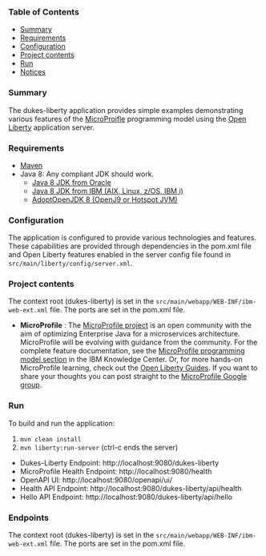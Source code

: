 
### Table of Contents
* [Summary](#summary)
* [Requirements](#requirements)
* [Configuration](#configuration)
* [Project contents](#project-contents)
* [Run](#run)
* [Notices](#notices)

### Summary

The dukes-liberty application provides simple examples demonstrating various features of the [MicroProifle](https://microprofile.io) programming model using the [Open Liberty](https://openliberty.io) application server.

### Requirements
* [Maven](https://maven.apache.org/install.html)
* Java 8: Any compliant JDK should work.
  * [Java 8 JDK from Oracle](http://www.oracle.com/technetwork/java/javase/downloads/index.html)
  * [Java 8 JDK from IBM (AIX, Linux, z/OS, IBM i)](http://www.ibm.com/developerworks/java/jdk/)
  * [AdoptOpenJDK 8 (OpenJ9 or Hotspot JVM)](https://adoptopenjdk.net/index.html)

### Configuration
The application is configured to provide various technologies and features. These capabilities are provided through dependencies in the pom.xml file and Open Liberty features enabled in the server config file found in `src/main/liberty/config/server.xml`.

### Project contents
The context root (dukes-liberty) is set in the `src/main/webapp/WEB-INF/ibm-web-ext.xml` file. The ports are set in the pom.xml file.

* **MicroProfile** : The [MicroProfile project](http://microprofile.io/) is an open community with the aim of optimizing Enterprise Java for a microservices architecture.  MicroProfile will be evolving with guidance from the community. For the complete feature documentation, see the [MicroProfile programming model section](https://www.ibm.com/support/knowledgecenter/SSEQTP_liberty/com.ibm.websphere.wlp.doc/ae/rwlp_microprofile.html) in the IBM Knowledge Center. Or, for more hands-on MicroProfile learning, check out the [Open Liberty Guides](https://openliberty.io/guides/?search=microprofile).  If you want to share your thoughts you can post straight to the [MicroProfile Google group](https://groups.google.com/forum/#!forum/microprofile).  

### Run

To build and run the application:
1. `mvn clean install`
1. `mvn liberty:run-server`  (ctrl-c ends the server)

* Dukes-Liberty Endpoint:  http://localhost:9080/dukes-liberty
* MicroProfile Health Endpoint:  http://localhost:9080/health
* OpenAPI UI:  http://localhost:9080/openapi/ui/
* Health API Endpoint:  http://localhost:9080/dukes-liberty/api/health
* Hello API Endpoint:  http://localhost:9080/dukes-liberty/api/hello

### Endpoints

The context root (dukes-liberty) is set in the `src/main/webapp/WEB-INF/ibm-web-ext.xml` file. The ports are set in the pom.xml file.
